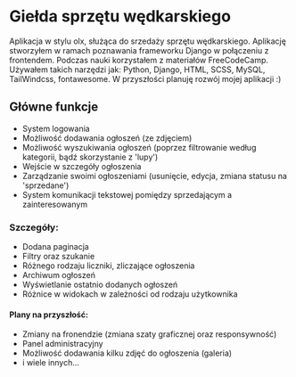 # Giełda sprzętu wędkarskiego

Aplikacja w stylu olx, służąca do srzedaży sprzętu wędkarskiego. Aplikację stworzyłem w ramach poznawania frameworku Django w połączeniu z frontendem. Podczas nauki korzystałem z materiałów FreeCodeCamp. Używałem takich narzędzi jak: Python, Django, HTML, SCSS, MySQL, TailWindcss, fontawesome. W przyszłości planuję rozwój mojej aplikacji :)

## Główne funkcje
- System logowania
- Możliwość dodawania ogłoszeń (ze zdjęciem)
- Możliwość wyszukiwania ogłoszeń (poprzez filtrowanie według kategorii, bądź skorzystanie z 'lupy')
- Wejście w szczegóły ogłoszenia
- Zarządzanie swoimi ogłoszeniami (usunięcie, edycja, zmiana statusu na 'sprzedane')
- System komunikacji tekstowej pomiędzy sprzedającym a zainteresowanym


### Szczegóły:
- Dodana paginacja 
- Filtry oraz szukanie
- Różnego rodzaju liczniki, zliczające ogłoszenia
- Archiwum ogłoszeń
- Wyświetlanie ostatnio dodanych ogłoszeń
- Różnice w widokach w zależności od rodzaju użytkownika


#### Plany na przyszłość:
- Zmiany na fronendzie (zmiana szaty graficznej oraz responsywność)
- Panel administracyjny
- Możliwość dodawania kilku zdjęć do ogłoszenia (galeria)
- i wiele innych...